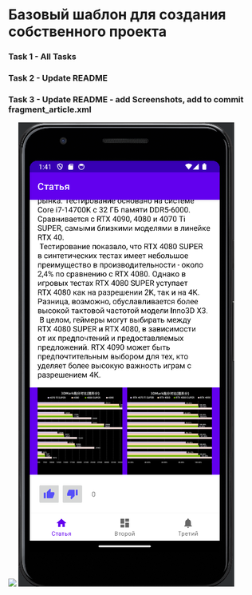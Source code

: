 # Базовый шаблон для создания собственного проекта

### Task 1 - All Tasks

### Task 2 - Update README

### Task 3 - Update README - add Screenshots, add to commit fragment_article.xml
![](2024-02-05_18-40-54.png)
![](2024-02-05_18-41-20.png)